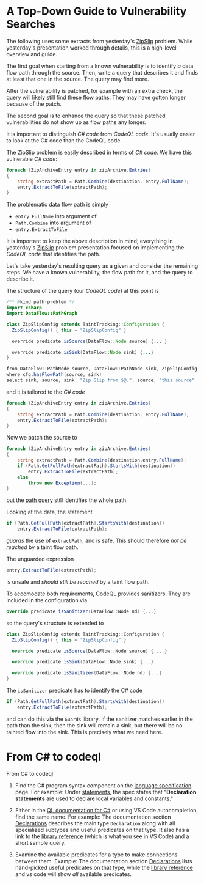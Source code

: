 # A Top-Down Guide to Vulnerability Searches

The following uses some extracts from yesterday's [ZipSlip](https://git.io/JfeOs) problem. While yesterday's presentation worked through details, this is a high-level overview and guide.

The first goal when starting from a known vulnerability is to identify *a* data flow path through the source. Then, write a query that describes it and finds at least that one in the source. The query may find more.

After the vulnerability is patched, for example with an extra check, the query will likely still find these flow paths. They may have gotten longer because of the patch.

The second goal is to enhance the query so that these patched vulnerabilities do not show up as flow paths any longer.

It is important to distinguish *C# code* from *CodeQL code*. It's usually easier to look at the C# code than the CodeQL code.

The [ZipSlip](https://git.io/JfeOs) problem is easily described in terms of *C# code*. We have this vulnerable *C# code*:

```csharp
foreach (ZipArchiveEntry entry in zipArchive.Entries)
{
    string extractPath = Path.Combine(destination, entry.FullName);
    entry.ExtractToFile(extractPath);
}
```

The problematic data flow path is simply

-   `entry.FullName` into argument of
-   `Path.Combine` into argument of
-   `entry.ExtractToFile`

It is important to keep the above description in mind; everything in yesterday's [ZipSlip](https://git.io/JfeOs) problem presentation focused on implementing the *CodeQL code* that identifies the path.

Let's take yesterday's resulting query as a given and consider the remaining steps. We have a known vulnerability, the flow path for it, and the query to describe it.

The structure of the query (our *CodeQL code*) at this point is

```java
/** @kind path-problem */
import csharp
import DataFlow::PathGraph

class ZipSlipConfig extends TaintTracking::Configuration {
  ZipSlipConfig() { this = "ZipSlipConfig" }

  override predicate isSource(DataFlow::Node source) {... }

  override predicate isSink(DataFlow::Node sink) {...}
}

from DataFlow::PathNode source, DataFlow::PathNode sink, ZipSlipConfig cfg
where cfg.hasFlowPath(source, sink)
select sink, source, sink, "Zip Slip from $@.", source, "this source"
```

and it is tailored to the *C# code*

```csharp
foreach (ZipArchiveEntry entry in zipArchive.Entries)
{
    string extractPath = Path.Combine(destination, entry.FullName);
    entry.ExtractToFile(extractPath);
}
```

Now we patch the source to

```csharp
foreach (ZipArchiveEntry entry in zipArchive.Entries)
{
    string extractPath = Path.Combine(destination,entry.FullName);
    if (Path.GetFullPath(extractPath).StartsWith(destination))
        entry.ExtractToFile(extractPath);
    else
        throw new Exception(...);
}
```

but the [path query](https://gist.github.com/adityasharad/96bd27efc324502a32bcbb0c7a1ba607#creating-path-queries-and-viewing-path-alerts) still identifies the whole path.

Looking at the data, the statement

```csharp
if (Path.GetFullPath(extractPath).StartsWith(destination))
    entry.ExtractToFile(extractPath);
```

*guards* the use of `extractPath`, and is safe. This should therefore *not be reached* by a taint flow path.

The unguarded expression

```csharp
entry.ExtractToFile(extractPath);
```

is unsafe and *should still be reached* by a taint flow path.

To accomodate both requirements, CodeQL provides sanitizers. They are included in the configuration via

```csharp
override predicate isSanitizer(DataFlow::Node nd) {...}
```

so the query's structure is extended to

```csharp
class ZipSlipConfig extends TaintTracking::Configuration {
  ZipSlipConfig() { this = "ZipSlipConfig" }

  override predicate isSource(DataFlow::Node source) {... }

  override predicate isSink(DataFlow::Node sink) {...}

  override predicate isSanitizer(DataFlow::Node nd) {...}
}
```

The `isSanitizer` predicate has to identify the C# code

```csharp
if (Path.GetFullPath(extractPath).StartsWith(destination))
    entry.ExtractToFile(extractPath);
```

and can do this via the `Guards` library. If the sanitizer matches earlier in the path than the sink, then the sink will remain a sink, but there will be no tainted flow into the sink. This is precisely what we need here.

# From C# to codeql

From C# to codeql

1.  Find the C# program syntax component on the [language specification](https://docs.microsoft.com/en-us/dotnet/csharp/language-reference/language-specification/introduction) page. For example: Under [statements](https://docs.microsoft.com/en-us/dotnet/csharp/language-reference/language-specification/introduction#statements), the spec states that "**Declaration statements** are used to declare local variables and constants."

2.  Either in the [QL documentation for C#](https://help.semmle.com/QL/learn-ql/csharp/introduce-libraries-csharp.html#introducing-the-codeql-libraries-for-c) or using VS Code autocompletion, find the same name. For example: The documentation section [Declarations](https://help.semmle.com/QL/learn-ql/csharp/introduce-libraries-csharp.html#declarations) describes the main type `Declaration` along with all specialized subtypes and useful predicates on that type. It also has a link to the [library reference](https://help.semmle.com/qldoc/csharp/semmle/code/cil/Declaration.qll/type.Declaration$Declaration.html) (which is what you see in VS Code) and a short sample query.

3.  Examine the available predicates for a type to make connections between them. Example: The documentation section [Declarations](https://help.semmle.com/QL/learn-ql/csharp/introduce-libraries-csharp.html#declarations) lists hand-picked useful predicates on that type, while the [library reference](https://help.semmle.com/qldoc/csharp/semmle/code/cil/Declaration.qll/type.Declaration$Declaration.html) and vs code will show *all* available predicates.
